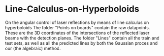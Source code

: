 # Line-Calculus-on-Hyperboloids
On the angular control of laser reflections by means of line calculus on hyperboloids
The folder "Points on boards" contain the raw datapoints. These are the 3D coordinates of the intersections of the reflected laser beams with the detection planes.
The folder "Lines" contain all the train and test sets, as well as all the predicted lines by both the Gaussian proces and our (the algebraic) method.
